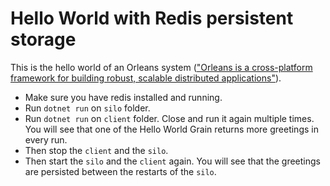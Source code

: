 # Hello World with Redis persistent storage

This is the hello world of an Orleans system (["Orleans is a cross-platform framework for building robust, scalable distributed applications"](https://github.com/dotnet/orleans)). 

- Make sure you have redis installed and running.  
- Run `dotnet run` on `silo` folder.
- Run `dotnet run` on `client` folder. Close and run it again multiple times. You will see that one of the Hello World Grain returns more greetings in every run. 
- Then stop the `client` and the `silo`.
- Then start the `silo` and the `client` again. You will see that the greetings are persisted between the restarts of the `silo`.
